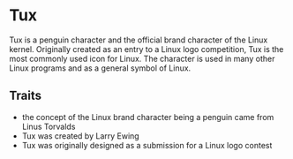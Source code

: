 # Tux

Tux is a penguin character and the official brand character of the Linux kernel. Originally created as an entry to a Linux logo competition, Tux is the most commonly used icon for Linux. The character is used in many other Linux programs and as a general symbol of Linux.

## Traits
* the concept of the Linux brand character being a penguin came from Linus Torvalds  
* Tux was created by Larry Ewing  
* Tux was originally designed as a submission for a Linux logo contest
